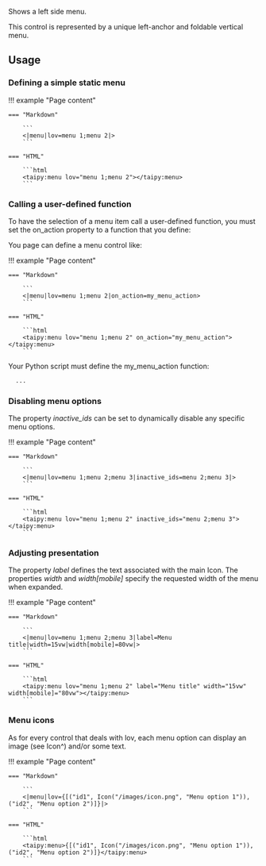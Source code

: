Shows a left side menu.

This control is represented by a unique left-anchor and foldable vertical menu.

## Usage

### Defining a simple static menu

!!! example "Page content"

    === "Markdown"

        ```
        <|menu|lov=menu 1;menu 2|>
        ```
  
    === "HTML"

        ```html
        <taipy:menu lov="menu 1;menu 2"></taipy:menu>
        ```

### Calling a user-defined function

To have the selection of a menu item call a user-defined function, you must set the on_action
property to a function that you define:

You page can define a menu control like:

!!! example "Page content"

    === "Markdown"

        ```
        <|menu|lov=menu 1;menu 2|on_action=my_menu_action>
        ```
  
    === "HTML"

        ```html
        <taipy:menu lov="menu 1;menu 2" on_action="my_menu_action"></taipy:menu>
        ```

Your Python script must define the my_menu_action function:

```def my_menu_action(state, ...):
  ...
```

### Disabling menu options

The property _inactive_ids_ can be set to dynamically disable any specific menu options.

!!! example "Page content"

    === "Markdown"

        ```
        <|menu|lov=menu 1;menu 2;menu 3|inactive_ids=menu 2;menu 3|>
        ```
  
    === "HTML"

        ```html
        <taipy:menu lov="menu 1;menu 2" inactive_ids="menu 2;menu 3"></taipy:menu>
        ```

### Adjusting presentation

The property _label_ defines the text associated with the main Icon.
The properties _width_ and _width[mobile]_ specify the requested width of the menu when expanded.

!!! example "Page content"

    === "Markdown"

        ```
        <|menu|lov=menu 1;menu 2;menu 3|label=Menu title|width=15vw|width[mobile]=80vw|>
        ```
  
    === "HTML"

        ```html
        <taipy:menu lov="menu 1;menu 2" label="Menu title" width="15vw" width[mobile]="80vw"></taipy:menu>
        ```

### Menu icons

As for every control that deals with lov, each menu option can display an image (see Icon^) and/or some text.

!!! example "Page content"

    === "Markdown"

        ```
        <|menu|lov={[("id1", Icon("/images/icon.png", "Menu option 1")), ("id2", "Menu option 2")]}|>
        ```
  
    === "HTML"

        ```html
        <taipy:menu>{[("id1", Icon("/images/icon.png", "Menu option 1")), ("id2", "Menu option 2")]}</taipy:menu>
        ```


